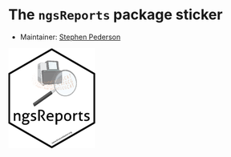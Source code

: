 # The `ngsReports` package sticker

* Maintainer: [Stephen Pederson](https://github.com/steveped/)

<img src=ngsReports.png height="200">
